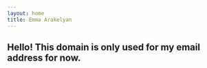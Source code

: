 ```yaml
---
layout: home
title: Emma Arakelyan
---
```



## Hello! This domain is only used for my email address for now. 
